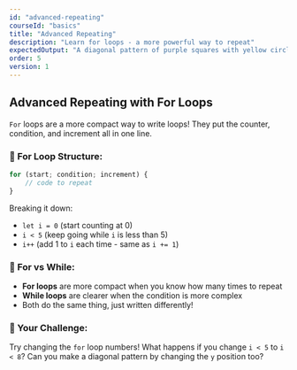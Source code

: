 ```yaml
---
id: "advanced-repeating"
courseId: "basics"
title: "Advanced Repeating"
description: "Learn for loops - a more powerful way to repeat"
expectedOutput: "A diagonal pattern of purple squares with yellow circles"
order: 5
version: 1
---
```


## Advanced Repeating with For Loops

`For` loops are a more compact way to write loops! They put the counter, condition, and increment all in one line.

### 🚀 For Loop Structure:

```javascript
for (start; condition; increment) {
    // code to repeat
}
```

Breaking it down:

- `let i = 0` (start counting at 0)
- `i < 5` (keep going while `i` is less than 5)
- `i++` (add 1 to `i` each time - same as `i += 1`)

### 🔄 For vs While:

- **For loops** are more compact when you know how many times to repeat
- **While loops** are clearer when the condition is more complex
- Both do the same thing, just written differently!

### 🌟 Your Challenge:

Try changing the `for` loop numbers! What happens if you change `i < 5` to `i < 8`? Can you make a diagonal pattern by changing the `y` position too?